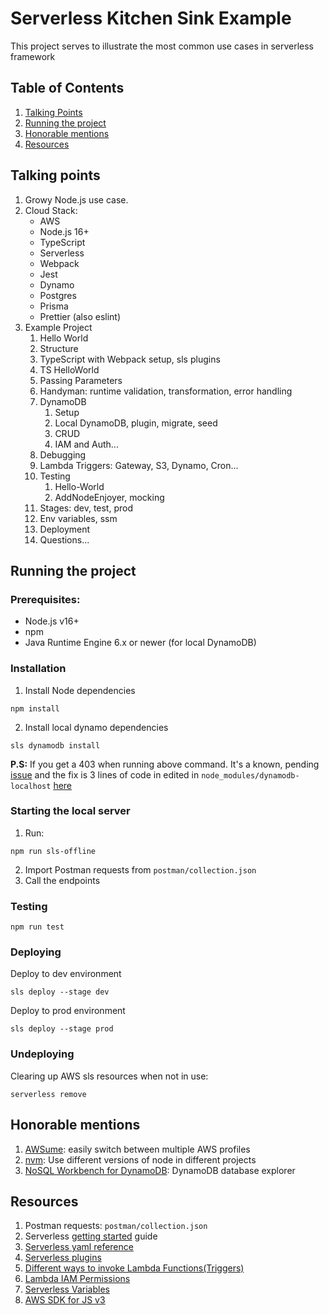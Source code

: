 # Serverless Kitchen Sink Example
This project serves to illustrate the most common use cases in serverless framework

## Table of Contents
1. [Talking Points](#talking-points)
2. [Running the project](#running-the-project)
3. [Honorable mentions](#honorable-mentions)
4. [Resources](#resources)


## Talking points
1. Growy Node.js use case.
2. Cloud Stack:
    - AWS
    - Node.js 16+
    - TypeScript
    - Serverless
    - Webpack
    - Jest
    - Dynamo
    - Postgres
    - Prisma
    - Prettier (also eslint)
3. Example Project
    1. Hello World
    2. Structure
    3. TypeScript with Webpack setup, sls plugins
    4. TS HelloWorld
    5. Passing Parameters
    6. Handyman: runtime validation, transformation, error handling
    7. DynamoDB
        1. Setup
        2. Local DynamoDB, plugin, migrate, seed
        3. CRUD
        4. IAM and Auth...
    8. Debugging
    9. Lambda Triggers: Gateway, S3, Dynamo, Cron...
    10. Testing
        1. Hello-World
        2. AddNodeEnjoyer, mocking
    11. Stages: dev, test, prod
    12. Env variables, ssm
    13. Deployment
    14. Questions...


## Running the project

### Prerequisites:
- Node.js v16+
- npm
- Java Runtime Engine 6.x or newer (for local DynamoDB)

### Installation
1. Install Node dependencies
```shell
npm install
```
2. Install local dynamo dependencies
```shell
sls dynamodb install
```
**P.S:** If you get a 403 when running above command. It's a known, pending [issue](https://github.com/99x/serverless-dynamodb-local/issues/209) and the fix is 3 lines of code in edited in `node_modules/dynamodb-localhost` [here](https://github.com/99x/dynamodb-localhost/pull/78/files)

### Starting the local server
1. Run:
```shell
npm run sls-offline
```
2. Import Postman requests from `postman/collection.json`
3. Call the endpoints

### Testing
```shell
npm run test
```

### Deploying
Deploy to dev environment
```shell
sls deploy --stage dev
```
Deploy to prod environment
```shell
sls deploy --stage prod
```

### Undeploying
Clearing up AWS sls resources when not in use:
 ```shell
serverless remove
```


## Honorable mentions
1. [AWSume](https://awsu.me/): easily switch between multiple AWS profiles
2. [nvm](https://github.com/nvm-sh/nvm): Use different versions of node in different projects
3. [NoSQL Workbench for DynamoDB](https://docs.aws.amazon.com/amazondynamodb/latest/developerguide/workbench.html): DynamoDB database explorer


## Resources
1. Postman requests: `postman/collection.json`
2. Serverless [getting started](https://www.serverless.com/framework/docs/getting-started) guide
3. [Serverless yaml reference](https://www.serverless.com/framework/docs/providers/aws/guide/serverless.yml/)
3. [Serverless plugins](https://www.serverless.com/plugins/)
4. [Different ways to invoke Lambda Functions(Triggers)](https://aws.amazon.com/blogs/architecture/understanding-the-different-ways-to-invoke-lambda-functions/)
5. [Lambda IAM Permissions](https://www.serverless.com/framework/docs/providers/aws/guide/iam)
6. [Serverless Variables](https://www.serverless.com/framework/docs/providers/aws/guide/variables/)
7. [AWS SDK for JS v3](https://docs.aws.amazon.com/AWSJavaScriptSDK/v3/latest/)
